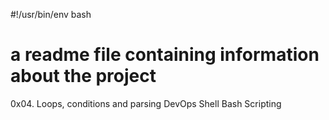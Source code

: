 #!/usr/bin/env bash
# a readme file containing information about the project
0x04. Loops, conditions and parsing
DevOps
Shell
Bash
Scripting
